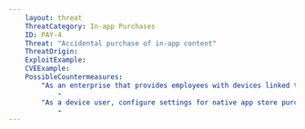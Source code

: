 ```yaml
---
    layout: threat
    ThreatCategory: In-app Purchases
    ID: PAY-4
    Threat: "Accidental purchase of in-app content"
    ThreatOrigin:
    ExploitExample:
    CVEExample:
    PossibleCountermeasures:
        "As an enterprise that provides employees with devices linked to enterprise-managed app store accounts, and has authorized the use apps that support in-app purchases, consider the use of EMM/MDM solutions that offer policy settings to require user authentication for each access to the native app store.":
            - 
        "As a device user, configure settings for native app store purchases on the device so that each purchase requires successful authentication. Alternatively, only enable the bypassing of authentication for purchases during a limited period following a successful authentication to the app store (e.g. within 15 minutes).":
            - 
---
```

